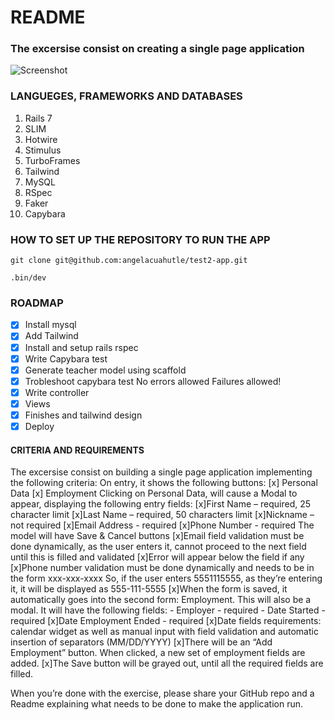 # README

### The excersise consist on creating a single page application 

![Screenshot](shoot-app.png)


### LANGUEGES, FRAMEWORKS AND DATABASES

1. Rails 7
2. SLIM
3. Hotwire
4. Stimulus
5. TurboFrames
6. Tailwind
7. MySQL
8. RSpec
9. Faker
10. Capybara


### HOW TO SET UP THE REPOSITORY TO RUN THE APP 
   `git clone git@github.com:angelacuahutle/test2-app.git`

  `.bin/dev`


### ROADMAP

- [x] Install mysql
- [x] Add Tailwind
- [x] Install and setup rails rspec
- [x] Write Capybara test
- [x] Generate teacher model using scaffold
- [x] Trobleshoot capybara test
  No errors allowed
  Failures allowed!
- [x] Write controller
- [x] Views
- [x] Finishes and tailwind design 
- [x] Deploy 

#### CRITERIA AND REQUIREMENTS

The excersise consist on building a single page application implementing the following criteria:
  On entry, it shows the following buttons:
      [x] Personal Data
      [x] Employment
  Clicking on Personal Data, will cause a Modal to appear, displaying the following entry fields:
      [x]First Name – required, 25 character limit
      [x]Last Name – required, 50 characters limit
      [x]Nickname – not required
      [x]Email Address - required
      [x]Phone Number - required
  The model will have Save & Cancel buttons
      [x]Email field validation must be done dynamically, as the user enters it, cannot proceed to the
      next field until this is filled and validated 
      [x]Error will appear below the field if any
      [x]Phone number validation must be done dynamically and needs to be in the form xxx-xxx-xxxx
      So, if the user enters 5551115555, as they’re entering it, it will be displayed as 555-111-5555
      [x]When the form is saved, it automatically goes into the second form: Employment. This will also
      be a modal. It will have the following fields:
          - Employer - required
          - Date Started - required
      [x]Date Employment Ended - required
      [x]Date fields requirements: calendar widget as well as manual input with field validation and
      automatic insertion of separators (MM/DD/YYYY)
      [x]There will be an “Add Employment” button. When clicked, a new set of employment fields are added.
      [x]The Save button will be grayed out, until all the required fields are filled.
      

When you’re done with the exercise, please share your GitHub repo and a Readme explaining
what needs to be done to make the application run.